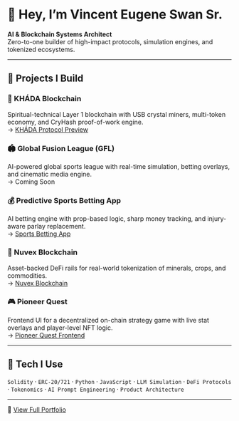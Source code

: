 # 👋 Hey, I’m Vincent Eugene Swan Sr.

**AI & Blockchain Systems Architect**  
Zero-to-one builder of high-impact protocols, simulation engines, and tokenized ecosystems.

---

## 🔩 Projects I Build

### 🔮 KHÁDA Blockchain  
Spiritual-technical Layer 1 blockchain with USB crystal miners, multi-token economy, and CryHash proof-of-work engine.  
→ [KHÁDA Protocol Preview](https://github.com/swanvin/cryhash-protocol)

### 🏟 Global Fusion League (GFL)  
AI-powered global sports league with real-time simulation, betting overlays, and cinematic media engine.  
→ Coming Soon

### 💰 Predictive Sports Betting App  
AI betting engine with prop-based logic, sharp money tracking, and injury-aware parlay replacement.  
→ [Sports Betting App](https://github.com/swanvin/sports-betting-app)

### 🔗 Nuvex Blockchain  
Asset-backed DeFi rails for real-world tokenization of minerals, crops, and commodities.  
→ [Nuvex Blockchain](https://github.com/swanvin/nuvex-blockchain)

### 🎮 Pioneer Quest  
Frontend UI for a decentralized on-chain strategy game with live stat overlays and player-level NFT logic.  
→ [Pioneer Quest Frontend](https://github.com/swanvin/pioneer-quest-frontend)

---

## 🧰 Tech I Use

`Solidity` · `ERC-20/721` · `Python` · `JavaScript` · `LLM Simulation` · `DeFi Protocols` · `Tokenomics` · `AI Prompt Engineering` · `Product Architecture`

---

🔗 [View Full Portfolio](https://github.com/swanvin/public-portfolio)
